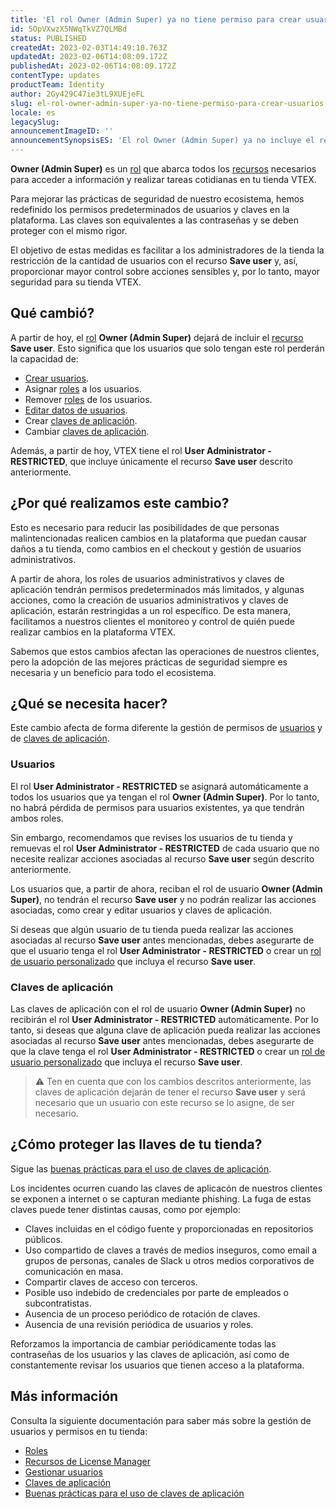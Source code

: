 ```yaml
---
title: 'El rol Owner (Admin Super) ya no tiene permiso para crear usuarios'
id: 5OpVXwzX5NWqTkVZ7QLMBd
status: PUBLISHED
createdAt: 2023-02-03T14:49:10.763Z
updatedAt: 2023-02-06T14:08:09.172Z
publishedAt: 2023-02-06T14:08:09.172Z
contentType: updates
productTeam: Identity
author: 2Gy429C47ie3tL9XUEjeFL
slug: el-rol-owner-admin-super-ya-no-tiene-permiso-para-crear-usuarios
locale: es
legacySlug: 
announcementImageID: ''
announcementSynopsisES: 'El rol Owner (Admin Super) ya no incluye el recurso Save user, relacionado con las acciones de gestión de usuarios.'
---
```


**Owner (Admin Super)** es un [rol](https://help.vtex.com/es/tutorial/roles--7HKK5Uau2H6wxE1rH5oRbc) que abarca todos los [recursos](https://help.vtex.com/es/tutorial/recursos-del-license-manager--3q6ztrC8YynQf6rdc6euk3) necesarios para acceder a información y realizar tareas cotidianas en tu tienda VTEX.

Para mejorar las prácticas de seguridad de nuestro ecosistema, hemos redefinido los permisos predeterminados de usuarios y claves en la plataforma. Las claves son equivalentes a las contraseñas y se deben proteger con el mismo rigor.

El objetivo de estas medidas es facilitar a los administradores de la tienda la restricción de la cantidad de usuarios con el recurso **Save user** y, así, proporcionar mayor control sobre acciones sensibles y, por lo tanto, mayor seguridad para su tienda VTEX.

## Qué cambió?

A partir de hoy, el [rol](https://help.vtex.com/es/tutorial/roles--7HKK5Uau2H6wxE1rH5oRbc) **Owner (Admin Super)** dejará de incluir el [recurso](https://help.vtex.com/es/tutorial/recursos-del-license-manager--3q6ztrC8YynQf6rdc6euk3) **Save user**. Esto significa que los usuarios que solo tengan este rol perderán la capacidad de:
- [Crear usuarios](https://help.vtex.com/es/tutorial/gestionar-usuarios--tutorials_512).
- Asignar [roles](https://help.vtex.com/es/tutorial/roles--7HKK5Uau2H6wxE1rH5oRbc) a los usuarios.
- Remover [roles](https://help.vtex.com/es/tutorial/roles--7HKK5Uau2H6wxE1rH5oRbc) de los usuarios.
- [Editar datos de usuarios](https://help.vtex.com/es/tutorial/gestionar-usuarios--tutorials_512#editando-usuarios).
- Crear [claves de aplicación](https://help.vtex.com/es/tutorial/claves-de-aplicacion--2iffYzlvvz4BDMr6WGUtet).
- Cambiar [claves de aplicación](https://help.vtex.com/es/tutorial/claves-de-aplicacion--2iffYzlvvz4BDMr6WGUtet).

Además, a partir de hoy, VTEX tiene el rol **User Administrator - RESTRICTED**, que incluye únicamente el recurso **Save user** descrito anteriormente.

## ¿Por qué realizamos este cambio?

Esto es necesario para reducir las posibilidades de que personas malintencionadas realicen cambios en la plataforma que puedan causar daños a tu tienda, como cambios en el checkout y gestión de usuarios administrativos.

A partir de ahora, los roles de usuarios administrativos y claves de aplicación tendrán permisos predeterminados más limitados, y algunas acciones, como la creación de usuarios administrativos y claves de aplicación, estarán restringidas a un rol específico. De esta manera, facilitamos a nuestros clientes el monitoreo y control de quién puede realizar cambios en la plataforma VTEX.

Sabemos que estos cambios afectan las operaciones de nuestros clientes, pero la adopción de las mejores prácticas de seguridad siempre es necesaria y un beneficio para todo el ecosistema.

## ¿Qué se necesita hacer?

Este cambio afecta de forma diferente la gestión de permisos de [usuarios](#usuarios) y de [claves de aplicación](#claves-de-aplicacion).

### Usuarios

El rol **User Administrator - RESTRICTED** se asignará automáticamente a todos los usuarios que ya tengan el rol **Owner (Admin Super)**. Por lo tanto, no habrá pérdida de permisos para usuarios existentes, ya que tendrán ambos roles.

Sin embargo, recomendamos que revises los usuarios de tu tienda y remuevas el rol **User Administrator - RESTRICTED** de cada usuario que no necesite realizar acciones asociadas al recurso **Save user** según descrito anteriormente.

Los usuarios que, a partir de ahora, reciban el rol de usuario **Owner (Admin Super)**, no tendrán el recurso **Save user** y no podrán realizar las acciones asociadas, como crear y editar usuarios y claves de aplicación.

Si deseas que algún usuario de tu tienda pueda realizar las acciones asociadas al recurso **Save user** antes mencionadas, debes asegurarte de que el usuario tenga el rol **User Administrator - RESTRICTED** o crear un [rol de usuario personalizado](https://help.vtex.com/es/tutorial/roles--7HKK5Uau2H6wxE1rH5oRbc#tipos-de-perfis) que incluya el recurso **Save user**.

### Claves de aplicación

Las claves de aplicación con el rol de usuario **Owner (Admin Super)** no recibirán el rol **User Administrator - RESTRICTED** automáticamente. Por lo tanto, si deseas que alguna clave de aplicación pueda realizar las acciones asociadas al recurso **Save user** antes mencionadas, debes asegurarte de que la clave tenga el rol **User Administrator - RESTRICTED** o crear un [rol de usuario personalizado](https://help.vtex.com/es/tutorial/roles--7HKK5Uau2H6wxE1rH5oRbc#tipos-de-roles) que incluya el recurso **Save user**.

>⚠️ Ten en cuenta que con los cambios descritos anteriormente, las claves de aplicación dejarán de tener el recurso **Save user** y será necesario que un usuario con este recurso se lo asigne, de ser necesario.

## ¿Cómo proteger las llaves de tu tienda?

Sigue las [buenas prácticas para el uso de claves de aplicación](https://help.vtex.com/es/tutorial/buenas-practicas-claves-de-aplicacion--7b6nD1VMHa49aI5brlOvJm).

Los incidentes ocurren cuando las claves de aplicacón de nuestros clientes se exponen a internet o se capturan mediante phishing. La fuga de estas claves puede tener distintas causas, como por ejemplo:

- Claves incluidas en el código fuente y proporcionadas en repositorios públicos.
- Uso compartido de claves a través de medios inseguros, como email a grupos de personas, canales de Slack u otros medios corporativos de comunicación en masa.
- Compartir claves de acceso con terceros.
- Posible uso indebido de credenciales por parte de empleados o subcontratistas.
- Ausencia de un proceso periódico de rotación de claves.
- Ausencia de una revisión periódica de usuarios y roles.

Reforzamos la importancia de cambiar periódicamente todas las contraseñas de los usuarios y las claves de aplicación, así como de constantemente revisar los usuarios que tienen acceso a la plataforma.

## Más información

Consulta la siguiente documentación para saber más sobre la gestión de usuarios y permisos en tu tienda:
- [Roles](https://help.vtex.com/es/tutorial/roles--7HKK5Uau2H6wxE1rH5oRbc)
- [Recursos de License Manager](https://help.vtex.com/es/tutorial/recursos-del-license-manager--3q6ztrC8YynQf6rdc6euk3)
- [Gestionar usuarios](https://help.vtex.com/es/tutorial/gestionar-usuarios--tutorials_512)
- [Claves de aplicación](https://help.vtex.com/es/tutorial/claves-de-aplicacion--2iffYzlvvz4BDMr6WGUtet)
- [Buenas prácticas para el uso de claves de aplicación](https://help.vtex.com/es/tutorial/buenas-practicas-claves-de-aplicacion--7b6nD1VMHa49aI5brlOvJm)

